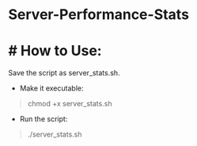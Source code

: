 # Server-Performance-Stats
# # How to Use:
  Save the script as server_stats.sh.
- Make it executable:
> chmod +x server_stats.sh
- Run the script:
> ./server_stats.sh

